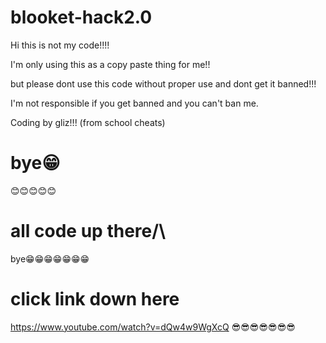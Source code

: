 # blooket-hack2.0
Hi this is not my code!!!!

I'm only using this as a copy paste thing for me!!

but please dont use this code without proper use and dont get it banned!!!

I'm not responsible if you get banned and you can't ban me.

Coding by gliz!!! (from school cheats)

# bye😁  
😊😊😊😊😊

# all code up there/\
bye😁😁😁😁😁😁😁

# click link down here
https://www.youtube.com/watch?v=dQw4w9WgXcQ
😎😎😎😎😎😎😎
